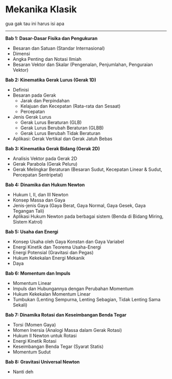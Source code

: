 # Mekanika Klasik
gua gak tau ini harus isi apa

---

**Bab 1: Dasar-Dasar Fisika dan Pengukuran**
*   Besaran dan Satuan (Standar Internasional)
*   Dimensi
*   Angka Penting dan Notasi Ilmiah
*   Besaran Vektor dan Skalar (Pengenalan, Penjumlahan, Penguraian Vektor)

**Bab 2: Kinematika Gerak Lurus (Gerak 1D)**
*   Definisi
*   Besaran pada Gerak
    *  Jarak dan Perpindahan
    *  Kelajuan dan Kecepatan (Rata-rata dan Sesaat)
    *  Percepatan
*   Jenis Gerak Lurus
    *  Gerak Lurus Beraturan (GLB)
    *  Gerak Lurus Berubah Beraturan (GLBB)
    *  Gerak Lurus Berubah Tidak Beraturan
*   Aplikasi: Gerak Vertikal dan Gerak Jatuh Bebas

**Bab 3: Kinematika Gerak Bidang (Gerak 2D)**
*   Analisis Vektor pada Gerak 2D
*   Gerak Parabola (Gerak Peluru)
*   Gerak Melingkar Beraturan (Besaran Sudut, Kecepatan Linear & Sudut, Percepatan Sentripetal)

**Bab 4: Dinamika dan Hukum Newton**
*   Hukum I, II, dan III Newton
*   Konsep Massa dan Gaya
*   Jenis-jenis Gaya (Gaya Berat, Gaya Normal, Gaya Gesek, Gaya Tegangan Tali)
*   Aplikasi Hukum Newton pada berbagai sistem (Benda di Bidang Miring, Sistem Katrol)

**Bab 5: Usaha dan Energi**
*   Konsep Usaha oleh Gaya Konstan dan Gaya Variabel
*   Energi Kinetik dan Teorema Usaha-Energi
*   Energi Potensial (Gravitasi dan Pegas)
*   Hukum Kekekalan Energi Mekanik
*   Daya

**Bab 6: Momentum dan Impuls**
*   Momentum Linear
*   Impuls dan Hubungannya dengan Perubahan Momentum
*   Hukum Kekekalan Momentum Linear
*   Tumbukan (Lenting Sempurna, Lenting Sebagian, Tidak Lenting Sama Sekali)

**Bab 7: Dinamika Rotasi dan Keseimbangan Benda Tegar**
*   Torsi (Momen Gaya)
*   Momen Inersia (Analogi Massa dalam Gerak Rotasi)
*   Hukum II Newton untuk Rotasi
*   Energi Kinetik Rotasi
*   Keseimbangan Benda Tegar (Syarat Statis)
*   Momentum Sudut

**Bab 8: Gravitasi Universal Newton**
*   Nanti deh
